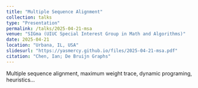 ```yaml
---
title: "Multiple Sequence Alignment"
collection: talks
type: "Presentation"
permalink: /talks/2025-04-21-msa
venue: "SIGma (UIUC Special Interest Group in Math and Algorithms)"
date: 2025-04-21
location: "Urbana, IL, USA"
slidesurl: "https://yasmercy.github.io/files/2025-04-21-msa.pdf"
citation: "Chen, Ian; De Bruijn Graphs"
---
```


Multiple sequence alignment, maximum weight trace, dynamic programing, heuristics...
